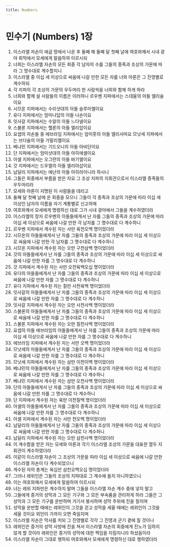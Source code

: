 ```yaml
---
title: Numbers
---
```


# 민수기 (Numbers) 1장
1. 이스라엘 자손이 애굽 땅에서 나온 후 둘째 해 둘째 달 첫째 날에 여호와께서 시내 광야 회막에서 모세에게 말씀하여 이르시되
1. 너희는 이스라엘 자손의 모든 회중 각 남자의 수를 그들의 종족과 조상의 가문에 따라 그 명수대로 계수할지니
1. 이스라엘 중 이십 세 이상으로 싸움에 나갈 만한 모든 자를 너와 아론은 그 진영별로 계수하되
1. 각 지파의 각 조상의 가문의 우두머리 한 사람씩을 너희와 함께 하게 하라
1. 너희와 함께 설 사람들의 이름은 이러하니 르우벤 지파에서는 스데울의 아들 엘리술이요
1. 시므온 지파에서는 수리삿대의 아들 슬루미엘이요
1. 유다 지파에서는 암미나답의 아들 나손이요
1. 잇사갈 지파에서는 수알의 아들 느다넬이요
1. 스불론 지파에서는 헬론의 아들 엘리압이요
1. 요셉의 자손들 중 에브라임 지파에서는 암미훗의 아들 엘리사마요 므낫세 지파에서는 브다술의 아들 가말리엘이요
1. 베냐민 지파에서는 기드오니의 아들 아비단이요
1. 단 지파에서는 암미삿대의 아들 아히에셀이요
1. 아셀 지파에서는 오그란의 아들 바기엘이요
1. 갓 지파에서는 드우엘의 아들 엘리아삽이요
1. 납달리 지파에서는 에난의 아들 아히라이니라 하시니
1. 그들은 회중에서 부름을 받은 자요 그 조상 지파의 지휘관으로서 이스라엘 종족들의 우두머리라
1. 모세와 아론이 지명된 이 사람들을 데리고
1. 둘째 달 첫째 날에 온 회중을 모으니 그들이 각 종족과 조상의 가문에 따라 이십 세 이상인 남자의 이름을 자기 계통별로 신고하매
1. 여호와께서 모세에게 명령하신 대로 그가 시내 광야에서 그들을 계수하였더라
1. 이스라엘의 장자 르우벤의 아들들에게서 난 자를 그들의 종족과 조상의 가문에 따라 이십 세 이상으로 싸움에 나갈 만한 각 남자를 그 명수대로 다 계수하니
1. 르우벤 지파에서 계수된 자는 사만 육천오백 명이었더라
1. 시므온의 아들들에게서 난 자를 그들의 종족과 조상의 가문에 따라 이십 세 이상으로 싸움에 나갈 만한 각 남자를 그 명수대로 다 계수하니
1. 시므온 지파에서 계수된 자는 오만 구천삼백 명이었더라
1. 갓의 아들들에게서 난 자를 그들의 종족과 조상의 가문에 따라 이십 세 이상으로 싸움에 나갈 만한 자를 그 명수대로 다 계수하니
1. 갓 지파에서 계수된 자는 사만 오천육백오십 명이었더라
1. 유다의 아들들에게서 난 자를 그들의 종족과 조상의 가문에 따라 이십 세 이상으로 싸움에 나갈 만한 자를 그 명수대로 다 계수하니
1. 유다 지파에서 계수된 자는 칠만 사천육백 명이었더라
1. 잇사갈의 아들들에게서 난 자를 그들의 종족과 조상의 가문에 따라 이십 세 이상으로 싸움에 나갈 만한 자를 그 명수대로 다 계수하니
1. 잇사갈 지파에서 계수된 자는 오만 사천사백 명이었더라
1. 스불론의 아들들에게서 난 자를 그들의 종족과 조상의 가문에 따라 이십 세 이상으로 싸움에 나갈 만한 자를 그 명수대로 다 계수하니
1. 스불론 지파에서 계수된 자는 오만 칠천사백 명이었더라
1. 요셉의 아들 에브라임의 아들들에게서 난 자를 그들의 종족과 조상의 가문에 따라 이십 세 이상으로 싸움에 나갈 만한 자를 그 명수대로 다 계수하니
1. 에브라임 지파에서 계수된 자는 사만 오백 명이었더라
1. 므낫세의 아들들에게서 난 자를 그들의 종족과 조상의 가문에 따라 이십 세 이상으로 싸움에 나갈 만한 자를 그 명수대로 다 계수하니
1. 므낫세 지파에서 계수된 자는 삼만 이천이백 명이었더라
1. 베냐민의 아들들에게서 난 자를 그들의 종족과 조상의 가문에 따라 이십 세 이상으로 싸움에 나갈 만한 자를 그 명수대로 다 계수하니
1. 베냐민 지파에서 계수된 자는 삼만 오천사백 명이었더라
1. 단의 아들들에게서 난 자를 그들의 종족과 조상의 가문에 따라 이십 세 이상으로 싸움에 나갈 만한 자를 그 명수대로 다 계수하니
1. 단 지파에서 계수된 자는 육만 이천칠백 명이었더라
1. 아셀의 아들들에게서 난 자를 그들의 종족과 조상의 가문에 따라 이십 세 이상으로 싸움에 나갈 만한 자를 그 명수대로 다 계수하니
1. 아셀 지파에서 계수된 자는 사만 천오백 명이었더라
1. 납달리의 아들들에게서 난 자를 그들의 종족과 조상의 가문에 따라 이십 세 이상으로 싸움에 나갈 만한 자를 그 명수대로 다 계수하니
1. 납달리 지파에서 계수된 자는 오만 삼천사백 명이었더라
1. 이 계수함을 받은 자는 모세와 아론과 각기 이스라엘 조상의 가문을 대표한 열두 지휘관이 계수하였더라
1. 이같이 이스라엘 자손이 그 조상의 가문을 따라 이십 세 이상으로 싸움에 나갈 만한 이스라엘 자손이 다 계수되었으니
1. 계수된 자의 총계는 육십만 삼천오백오십 명이었더라
1. 그러나 레위인은 그들의 조상의 지파대로 그 계수에 들지 아니하였으니
1. 이는 여호와께서 모세에게 말씀하여 이르시되
1. 너는 레위 지파만은 계수하지 말며 그들을 이스라엘 자손 계수 중에 넣지 말고
1. 그들에게 증거의 성막과 그 모든 기구와 그 모든 부속품을 관리하게 하라 그들은 그 성막과 그 모든 기구를 운반하며 거기서 봉사하며 성막 주위에 진을 칠지며
1. 성막을 운반할 때에는 레위인이 그것을 걷고 성막을 세울 때에는 레위인이 그것을 세울 것이요 외인이 가까이 오면 죽일지며
1. 이스라엘 자손은 막사를 치되 그 진영별로 각각 그 진영과 군기 곁에 칠 것이나
1. 레위인은 증거의 성막 사방에 진을 쳐서 이스라엘 자손의 회중에게 진노가 임하지 않게 할 것이라 레위인은 증거의 성막에 대한 책임을 지킬지니라 하셨음이라
1. 이스라엘 자손이 그대로 행하되 여호와께서 모세에게 명령하신 대로 행하였더라